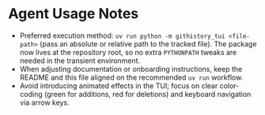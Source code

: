 # Agent Usage Notes

- Preferred execution method: `uv run python -m githistory_tui <file-path>` (pass an absolute or relative path to the tracked file). The package now lives at the repository root, so no extra `PYTHONPATH` tweaks are needed in the transient environment.
- When adjusting documentation or onboarding instructions, keep the README and this file aligned on the recommended `uv run` workflow.
- Avoid introducing animated effects in the TUI; focus on clear color-coding (green for additions, red for deletions) and keyboard navigation via arrow keys.
